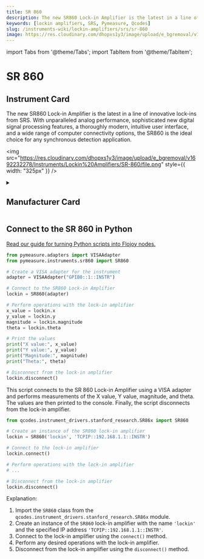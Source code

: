 ```yaml
---
title: SR 860
description: The new SR860 Lock-in Amplifier is the latest in a line of innovative lock-ins from SRS. With unparalleled analog performance, sophisticated new digital signal processing features, a thoroughly modern, intuitive user interface, and a wide range of computer connectivity options, the SR860 is the ideal choice for any synchronous detection application.
keywords: [lockin amplifiers, SRS, Pymeasure, Qcodes]
slug: /instruments-wiki/lockin-amplifiers/srs/sr-860
image: https://res.cloudinary.com/dhopxs1y3/image/upload/e_bgremoval/v1692232278/Instruments/Lockin%20Amplifiers/SR-860/file.png
---
```


import Tabs from '@theme/Tabs';
import TabItem from '@theme/TabItem';

# SR 860

## Instrument Card

<div className="flex">

<div>

The new SR860 Lock-in Amplifier is the latest in a line of innovative lock-ins from SRS. With unparalleled analog performance, sophisticated new digital signal processing features, a thoroughly modern, intuitive user interface, and a wide range of computer connectivity options, the SR860 is the ideal choice for any synchronous detection application.

</div>

<img src="https://res.cloudinary.com/dhopxs1y3/image/upload/e_bgremoval/v1692232278/Instruments/Lockin%20Amplifiers/SR-860/file.png" style={{ width: "325px" }} />

</div>

<details>
<summary><h2>Manufacturer Card</h2></summary>

<img src="https://res.cloudinary.com/dhopxs1y3/image/upload/e_bgremoval/v1692126012/Instruments/Vendor%20Logos/Stanford_Research.png" style={{ width: "100%", height: "150px",objectFit: "cover" }} />

Stanford Research Systems is a maker of general test and measurement instruments. The company was founded in 1980, is privately held, and is not affiliated with Stanford University. Stanford Research Systems manufactures all of their products at their Sunnyvale, California facility. <a href="https://www.thinksrs.com/index.html">Website</a>.

<ul>
  <li>Headquarters: Sunnyvale, California</li>
  <li>Yearly Revenue (millions, USD): 24.9</li>
</ul>
</details>

## Connect to the SR 860 in Python

[Read our guide for turning Python scripts into Flojoy nodes.](https://docs.flojoy.ai/custom-nodes/creating-custom-node/)


<Tabs>
<TabItem value="Pymeasure" label="Pymeasure">


```python
from pymeasure.adapters import VISAAdapter
from pymeasure.instruments.sr860 import SR860

# Create a VISA adapter for the instrument
adapter = VISAAdapter("GPIB0::1::INSTR")

# Connect to the SR860 Lock-in Amplifier
lockin = SR860(adapter)

# Perform operations with the lock-in amplifier
x_value = lockin.x
y_value = lockin.y
magnitude = lockin.magnitude
theta = lockin.theta

# Print the values
print("X value:", x_value)
print("Y value:", y_value)
print("Magnitude:", magnitude)
print("Theta:", theta)

# Disconnect from the lock-in amplifier
lockin.disconnect()
```

This script connects to the SR 860 Lock-in Amplifier using a VISA adapter and performs measurements of the X value, Y value, magnitude, and theta. The values are then printed to the console. Finally, the script disconnects from the lock-in amplifier.

</TabItem>
<TabItem value="Qcodes" label="Qcodes">

```python
from qcodes.instrument_drivers.stanford_research.SR86x import SR860

# Create an instance of the SR860 lock-in amplifier
lockin = SR860('lockin', 'TCPIP::192.168.1.1::INSTR')

# Connect to the lock-in amplifier
lockin.connect()

# Perform operations with the lock-in amplifier
# ...

# Disconnect from the lock-in amplifier
lockin.disconnect()
```

Explanation:
1. Import the `SR860` class from the `qcodes.instrument_drivers.stanford_research.SR86x` module.
2. Create an instance of the `SR860` lock-in amplifier with the name `'lockin'` and the specified IP address `'TCPIP::192.168.1.1::INSTR'`.
3. Connect to the lock-in amplifier using the `connect()` method.
4. Perform any desired operations with the lock-in amplifier.
5. Disconnect from the lock-in amplifier using the `disconnect()` method.

</TabItem>
</Tabs>